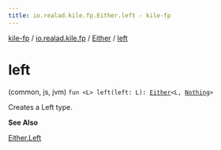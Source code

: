 ```yaml
---
title: io.realad.kile.fp.Either.left - kile-fp
---
```


[kile-fp](../../index.html) / [io.realad.kile.fp](../index.html) / [Either](index.html) / [left](./left.html)

# left

(common, js, jvm) `fun <L> left(left: L): `[`Either`](index.html)`<L, `[`Nothing`](https://kotlinlang.org/api/latest/jvm/stdlib/kotlin/-nothing/index.html)`>`

Creates a Left type.

**See Also**

[Either.Left](-left/index.html#io.realad.kile.fp.Either.Left)


